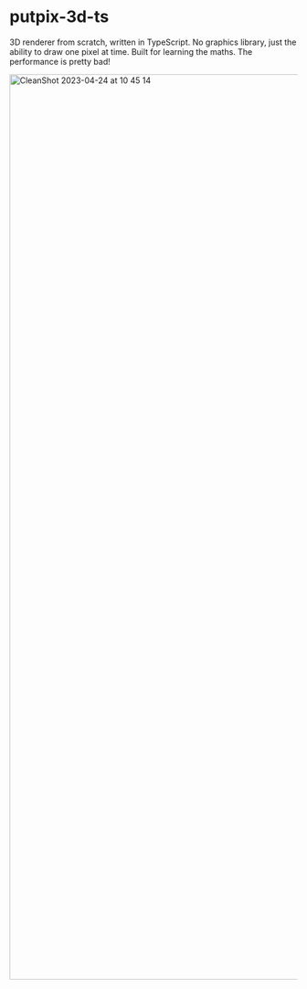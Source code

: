 # putpix-3d-ts
3D renderer from scratch, written in TypeScript. No graphics library, just the ability to draw one pixel at time. Built for learning the maths. The performance is pretty bad!

<img width="1586" alt="CleanShot 2023-04-24 at 10 45 14" src="https://user-images.githubusercontent.com/12204005/233945875-847ac5b6-cbb6-48af-af91-1b087b94e943.png">
